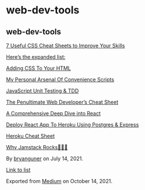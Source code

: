 web-dev-tools
=============

web-dev-tools
-------------

[7 Useful CSS Cheat Sheets to Improve Your Skills](https://medium.com/p/66d7d3a7cc8)

[Here’s the expanded list:](https://medium.com/p/f1bbcd632fd0)

[Adding CSS To Your HTML](https://medium.com/p/3a17ba25ba82)

[My Personal Arsenal Of Convenience Scripts](https://medium.com/p/3c7869fdae53)

[JavaScript Unit Testing & TDD](https://medium.com/p/72908e7730f5)

[The Penultimate Web Developer’s Cheat Sheet](https://medium.com/p/a02a423139a4)

[A Comprehensive Deep Dive into React](https://medium.com/p/1965dcde8d4f)

[Deploy React App To Heroku Using Postgres & Express](https://medium.com/p/70b7ea807986)

[Heroku Cheat Sheet](https://medium.com/p/6107ce6ba52b)

[Why Jamstack Rocks🤘😎🤙](https://medium.com/p/666114722f35)

By <a href="https://medium.com/@bryanguner" class="p-author h-card">bryanguner</a> on July 14, 2021.

[Link to list](https://medium.com/@bryanguner/list/d9bd699a6b86)

Exported from [Medium](https://medium.com) on October 14, 2021.
